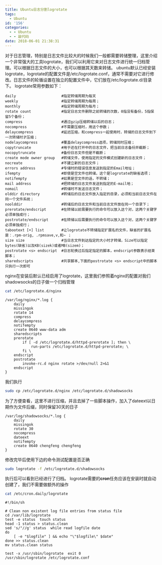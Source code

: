 ```yaml
---
title: Ubuntu日志分割logrotate
tags:
  - Ubuntu
id: '156'
categories:
  - - Ubuntu
  - - 敲代码
date: 2018-06-01 21:38:31
---
```


对于日志管理，特别是日志文件比较大的时候我们一般都需要转储整理，这里介绍一个非常强大的工具logrotate，我们可以利用它来对日志文件进行统一归档管理。可以根据日志文件的大小，也可以根据其天数来转储。 ubuntu默认已经安装logrotate，logrotate的配置文件是/etc/logrotate.conf，通常不需要对它进行修改。日志文件的轮循设置在独立的配置文件中，它们放在/etc/logrotate.d/目录下。 logrotate常用参数如下：

```vim
daily                     #指定转储周期为每天
weekly                    #指定转储周期为每周；
monthly                   #指定转储周期为每月；
rotate count              #指定日志文件删除之前转储的次数，0指没有备份，5指保留5个备份；
compress                  #通过gzip压缩转储以后的日志；
nocompress                #不需要压缩时，用这个参数；
delaycompress             #延迟压缩，和compress一起使用时，转储的日志文件到下一次转储时才压缩；
nodelaycompress           #覆盖delaycompress选项，转储同时压缩；
copytruncate              #用于还在打开中的日志文件，把当前日志备份并截断；
nocopytruncate            #备份日志文件但是不截断；
create mode owner group   #转储文件，使用指定的文件模式创建新的日志文件；
nocreate                  #不建立新的日志文件；
errors address            #专储时的错误信息发送到指定的Email地址；
ifempty                   #即使是空文件也转储，这个是logrotate的缺省选项；
notifempty                #如果是空文件的话，不转储；
mail address              #把转储的日志文件发送到指定的E-mail地；
nomail                    #转储时不发送日志文件；
olddir directory          #转储后的日志文件放入指定的目录，必须和当前日志文件在同一个文件系统；
noolddir                  #转储后的日志文件和当前日志文件放在同一个目录下；
prerotate/endscript       #在转储以前需要执行的命令可以放入这个对，这两个关键字必须单独成行；
postrotate/endscript      #在转储以后需要执行的命令可以放入这个对，这两个关键字必须单独成行；
tabootext [+] list        #让logrotate不转储指定扩展名的文件，缺省的扩展名是：.rpm-orig, .rpmsave,v,和~ ；
size size                 #当日志文件到达指定的大小时才转储，Size可以指定bytes(缺省)以及KB(sizek)或者MB(sizem)；
postrotate <s> endscript  #日志轮换过后指定指定的脚本，endscript参数表示结束脚本；
sharedscripts             #共享脚本,下面的postrotate <s> endscript中的脚本只执行一次即可
```

nginx在安装后默认已经启用了logrotate，这里我们参照着nginx的配置对我们shadowsocks的日子做一个归档管理

```bash
cat /etc/logrotate.d/nginx 
```

```vim
/var/log/nginx/*.log {
    daily
    missingok
    rotate 14
    compress
    delaycompress
    notifempty
    create 0640 www-data adm
    sharedscripts
    prerotate
        if [ -d /etc/logrotate.d/httpd-prerotate ]; then \
            run-parts /etc/logrotate.d/httpd-prerotate; \
        fi \
    endscript
    postrotate
        invoke-rc.d nginx rotate >/dev/null 2>&1
    endscript
}
```

我们执行

```bash
sudo cp /etc/logrotate.d/nginx /etc/logrotate.d/shadowsocks
```

为了方便查看，这里不进行压缩，并且去掉了一些脚本操作，加入了dateext以日期作为文件后缀，同时保留30天的日子

```vim
/var/log/shadowsocks/*.log {
    daily
    missingok
    rotate 30
    nocompress
    dateext
    notifempty
    create 0640 chengfeng chengfeng
}
```

修改完毕后使用下边的命令测试配置是否正确

```bash
sudo logrotate -f /etc/logrotate.d/shadowsocks
```

执行后可以看到已经进行了归档。 logrotate需要的**cron**任务应该在安装时就自动创建了，我们不需要做额外的操作

```bash
cat /etc/cron.daily/logrotate 
```

```vim
#!/bin/sh

# Clean non existent log file entries from status file
cd /var/lib/logrotate
test -e status  touch status
head -1 status > status.clean
sed 's/"//g' status  while read logfile date
do
    [ -e "$logfile" ] && echo "\"$logfile\" $date"
done >> status.clean
mv status.clean status

test -x /usr/sbin/logrotate  exit 0
/usr/sbin/logrotate /etc/logrotate.conf
```